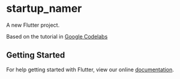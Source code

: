 # startup_namer

A new Flutter project.

Based on the tutorial in [Google Codelabs](https://codelabs.developers.google.com/codelabs/first-flutter-app-pt2/)

## Getting Started

For help getting started with Flutter, view our online
[documentation](https://flutter.io/).
